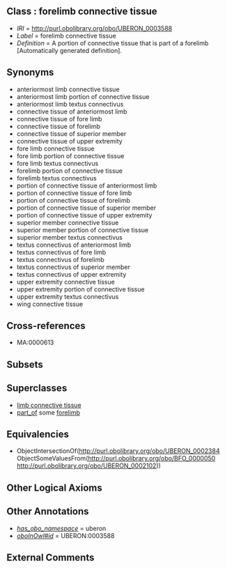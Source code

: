 
## Class : forelimb connective tissue

 * *IRI* = http://purl.obolibrary.org/obo/UBERON_0003588
 * *Label* = forelimb connective tissue
 * *Definition* = A portion of connective tissue that is part of a forelimb [Automatically generated definition].

## Synonyms

 * anteriormost limb connective tissue
 * anteriormost limb portion of connective tissue
 * anteriormost limb textus connectivus
 * connective tissue of anteriormost limb
 * connective tissue of fore limb
 * connective tissue of forelimb
 * connective tissue of superior member
 * connective tissue of upper extremity
 * fore limb connective tissue
 * fore limb portion of connective tissue
 * fore limb textus connectivus
 * forelimb portion of connective tissue
 * forelimb textus connectivus
 * portion of connective tissue of anteriormost limb
 * portion of connective tissue of fore limb
 * portion of connective tissue of forelimb
 * portion of connective tissue of superior member
 * portion of connective tissue of upper extremity
 * superior member connective tissue
 * superior member portion of connective tissue
 * superior member textus connectivus
 * textus connectivus of anteriormost limb
 * textus connectivus of fore limb
 * textus connectivus of forelimb
 * textus connectivus of superior member
 * textus connectivus of upper extremity
 * upper extremity connective tissue
 * upper extremity portion of connective tissue
 * upper extremity textus connectivus
 * wing connective tissue

## Cross-references

 * MA:0000613

## Subsets


## Superclasses

 * [limb connective tissue](../../UBERON/87/UBERON_0003587.md)
 * [part_of](../../BFO/50/BFO_0000050.md) some [forelimb](../../UBERON/02/UBERON_0002102.md)

## Equivalencies

 * ObjectIntersectionOf(<http://purl.obolibrary.org/obo/UBERON_0002384> ObjectSomeValuesFrom(<http://purl.obolibrary.org/obo/BFO_0000050> <http://purl.obolibrary.org/obo/UBERON_0002102>))

## Other Logical Axioms


## Other Annotations

 * *[has_obo_namespace](../../ce/oboInOwl#hasOBONamespace.md)* = uberon
 * *[oboInOwl#id](../../id/oboInOwl#id.md)* = UBERON:0003588

## External Comments

